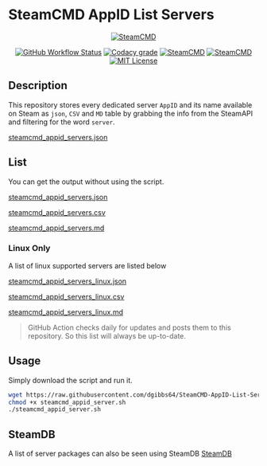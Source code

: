 # SteamCMD AppID List Servers

<p align="center">
  <a href="https://developer.valvesoftware.com/wiki/SteamCMD"><img src="https://user-images.githubusercontent.com/4478206/197542699-ae13797a-78bb-4f37-81c2-d4880fd7709f.jpg" alt="SteamCMD"></a>
<br>
</p>
<p align="center">
<a href="https://github.com/dgibbs64/SteamCMD-AppID-List-Servers/actions"><img alt="GitHub Workflow Status" src="https://img.shields.io/github/workflow/status/dgibbs64/SteamCMD-AppID-List-Servers/Generate%20Output?logo=github&style=flat-square&logoColor=white"></a>
<a href="https://www.codacy.com/gh/dgibbs64/SteamCMD-AppID-List-Servers/dashboard"><img src="https://img.shields.io/codacy/grade/61b87c56e64f46a0a29df385dd7e5c60?style=flat-square&logo=codacy&logoColor=white" alt="Codacy grade"></a>
<a href="https://developer.valvesoftware.com/wiki/SteamCMD"><img src="https://img.shields.io/badge/SteamCMD-000000?style=flat-square&logo=Steam&logoColor=white" alt="SteamCMD"></a>
<a href="https://www.gnu.org/software/bash/"><img src="https://img.shields.io/badge/Made with BASH-1f425f?style=flat-square&logo=gnu bash&logoColor=white" alt="SteamCMD"></a>
<a href="https://github.com/dgibbs64/SteamCMD-AppID-List-Servers/blob/main/LICENSE"><img src="https://img.shields.io/github/license/dgibbs64/SteamCMD-AppID-List-Servers?style=flat-square" alt="MIT License"></a>
</p>

## Description

This repository stores every dedicated server `AppID` and its name available on Steam as `json`, `CSV` and `MD` table by grabbing the info from the SteamAPI and filtering for the word `server`.

[steamcmd_appid_servers.json](https://api.steampowered.com/ISteamApps/GetAppList/v2/)

## List

You can get the output without using the script.

[steamcmd_appid_servers.json](https://github.com/dgibbs64/SteamCMD-AppID-List-Servers/blob/master/steamcmd_appid_servers.json)

[steamcmd_appid_servers.csv](https://github.com/dgibbs64/SteamCMD-AppID-List-Servers/blob/master/steamcmd_appid_servers.csv)

[steamcmd_appid_servers.md](https://github.com/dgibbs64/SteamCMD-AppID-List-Servers/blob/master/steamcmd_appid_servers.md)

### Linux Only

A list of linux supported servers are listed below

[steamcmd_appid_servers_linux.json](https://github.com/dgibbs64/SteamCMD-AppID-List-Servers/blob/master/steamcmd_appid_servers_linux.json)

[steamcmd_appid_servers_linux.csv](https://github.com/dgibbs64/SteamCMD-AppID-List-Servers/blob/master/steamcmd_appid_servers_linux.csv)

[steamcmd_appid_servers_linux.md](https://github.com/dgibbs64/SteamCMD-AppID-List-Servers/blob/master/steamcmd_appid_servers_linux.md)

> GitHub Action checks daily for updates and posts them to this repository. So this list will always be up-to-date.

## Usage

Simply download the script and run it.

```bash
wget https://raw.githubusercontent.com/dgibbs64/SteamCMD-AppID-List-Servers/master/steamcmd_appid_server.sh
chmod +x steamcmd_appid_server.sh
./steamcmd_appid_server.sh
```

## SteamDB

A list of server packages can also be seen using SteamDB
[SteamDB](https://steamdb.info/search/?a=app&q=server)
